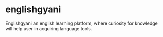 # englishgyani
Englishgyani an english learning platform, where curiosity for knowledge will help user in acquiring language tools.
